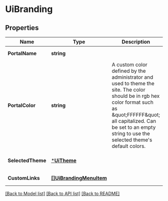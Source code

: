 # UiBranding

## Properties
Name | Type | Description | Notes
------------ | ------------- | ------------- | -------------
**PortalName** | **string** |  | [default to null]
**PortalColor** | **string** | A custom color defined by the administrator and used to theme the site. The color should be in rgb hex color format such as \&quot;FFFFFF\&quot; all capitalized. Can be set to an empty string to use the selected theme&#39;s default colors.  | [optional] [default to null]
**SelectedTheme** | [***UiTheme**](UiTheme.md) |  | [optional] [default to null]
**CustomLinks** | [**[]UiBrandingMenuItem**](UiBrandingMenuItem.md) |  | [default to null]

[[Back to Model list]](../README.md#documentation-for-models) [[Back to API list]](../README.md#documentation-for-api-endpoints) [[Back to README]](../README.md)


